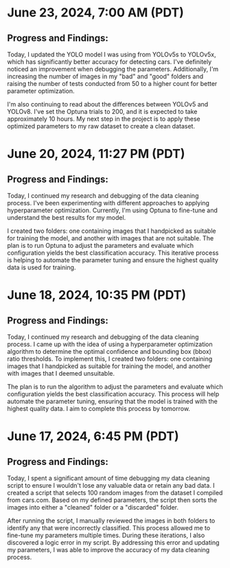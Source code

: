 # June 23, 2024, 7:00 AM (PDT)
## Progress and Findings:

Today, I updated the YOLO model I was using from YOLOv5s to YOLOv5x, which has significantly better accuracy for detecting cars. I've definitely noticed an improvement when debugging the parameters. Additionally, I'm increasing the number of images in my "bad" and "good" folders and raising the number of tests conducted from 50 to a higher count for better parameter optimization.

I'm also continuing to read about the differences between YOLOv5 and YOLOv8. I've set the Optuna trials to 200, and it is expected to take approximately 10 hours. My next step in the project is to apply these optimized parameters to my raw dataset to create a clean dataset.


# June 20, 2024, 11:27 PM (PDT)
## Progress and Findings:

Today, I continued my research and debugging of the data cleaning process. I've been experimenting with different approaches to applying hyperparameter optimization. Currently, I'm using Optuna to fine-tune and understand the best results for my model.

I created two folders: one containing images that I handpicked as suitable for training the model, and another with images that are not suitable. The plan is to run Optuna to adjust the parameters and evaluate which configuration yields the best classification accuracy. This iterative process is helping to automate the parameter tuning and ensure the highest quality data is used for training.


# June 18, 2024, 10:35 PM (PDT)
## Progress and Findings:

Today, I continued my research and debugging of the data cleaning process. I came up with the idea of using a hyperparameter optimization algorithm to determine the optimal confidence and bounding box (bbox) ratio thresholds. To implement this, I created two folders: one containing images that I handpicked as suitable for training the model, and another with images that I deemed unsuitable.

The plan is to run the algorithm to adjust the parameters and evaluate which configuration yields the best classification accuracy. This process will help automate the parameter tuning, ensuring that the model is trained with the highest quality data. I aim to complete this process by tomorrow.

# June 17, 2024, 6:45 PM (PDT)
## Progress and Findings:

Today, I spent a significant amount of time debugging my data cleaning script to ensure I wouldn't lose any valuable data or retain any bad data. I created a script that selects 100 random images from the dataset I compiled from cars.com. Based on my defined parameters, the script then sorts the images into either a "cleaned" folder or a "discarded" folder.

After running the script, I manually reviewed the images in both folders to identify any that were incorrectly classified. This process allowed me to fine-tune my parameters multiple times. During these iterations, I also discovered a logic error in my script. By addressing this error and updating my parameters, I was able to improve the accuracy of my data cleaning process.
